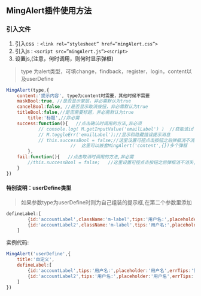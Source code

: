 ## MingAlert插件使用方法
### 引入文件
1. 引入css &nbsp;:&nbsp;`<link rel=”stylesheet” href=”mingAlert.css”>`
2. 引入js&nbsp;:&nbsp;`<script src=”mingAlert.js”><script>`
3. 设置js,(注意，何时调用，则何时显示弹框)

> type 为alert类型，可填change，findback，register，login，content以及userDefine

````javascript
MingAlert(type,{
	content:'提示内容', type为content时需要，其他时候不需要
	maskBool:true, //是否显示蒙层，非必需默认为true
	cancelBool:false, //是否显示取消按钮，非必需默认为true
	titleBool:false,//是否需要标题，非必需默认为true
        title:'标题',//非必需
	success:function(){   //点击确认时调用的方法,非必须
			// console.log( M.getInputValue('emailLabel') )  //获取该id下input的value
			// M.toggleErr('emailLabel');//显示和隐藏错误提示消息
			// this.successBool = false;//这里设置可控点击按钮之后弹框消不消失
                        //  这里可以嵌套MingAlert('content',{})多个弹框
		},
	fail:function(){   //点击取消时调用的方法,非必需
		//this.successBool = false;   //这里设置可控点击按钮之后弹框消不消失,非必需
	}
})
````
#### 特别说明：userDefine类型

> 如果参数type为userDefine时则为自己组装的提示框,在第二个参数里添加

````javascript
defineLabel:[
		{id:'accountLabel',className:'m-label',tips:'用户名:',placeholder:'用户名',errTips:'错误：用户名格式不对'},
		{id:'accountLabel2',className:'m-label',tips:'用户名:',placeholder:'用户名',errTips:'错误：用户名格式不对'}
	]
````

实例代码:

````javascript
MingAlert('userDefine',{
	title:'自定义',
	defineLabel:[
		{id:'accountLabel',tips:'用户名:',placeholder:'用户名',errTips:'错误：用户名格式不对'},
		{id:'accountLabel2',tips:'用户名:',placeholder:'用户名',errTips:'错误：用户名格式不对'}
	]
})
````
